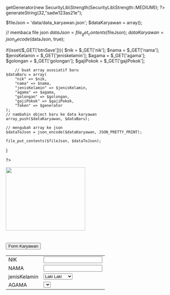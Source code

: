 <?php

require_once "vendor/autoload.php";

$factory = new RandomLib\Factory;
$generator = $factory->getGenerator(new SecurityLib\Strength(SecurityLib\Strength::MEDIUM));



?>
<?php
function hitungTunjangan($golongan){
    if ($Karyawan['golongan'] = "I"){
        $tunjangan = 1000000;
        echo $tunjangan;
     } else if ($Karyawan['golongan'] = "II"){
        $tunjangan = 2000000;
        echo $tunjangan;
     } else if ($Karyawan['golongan'] = "III"){
        $tunjangan = 3000000;
        echo $tunjangan;
     } else{
        echo "tidak mendapat Tunjangan";
     }
};


function hitungPajak($gajiPokok, $tunjangan)
{

    $pajak = ($gajiPokok + $tunjangan) * 0.05;
    return $pajak;
}
?>

<!DOCTYPE html>
<html lang="en">
<head>
    <meta charset="UTF-8">
    <meta http-equiv="X-UA-Compatible" content="IE=edge">
    <meta name="viewport" content="width=device-width, initial-scale=1.0">
    <title>Document</title>
    <link rel ="stylesheet" href = "css/bootstrap.css"> 
</head>
<?php
$listAgama = [ "Kristen"," Hindu", "Islam", "Budha"];
sort($listAgama); //mengurutkan array dari yang terkecil
$listGolongan = [ "I", "II", "III"];
$generator =  $generator -> generateString(32,"sadw123as21e");


$fileJson = 'data/data_karyawan.json';
$dataKaryawan = array();

// membaca file json
$dataJson = file_get_contents($fileJson);
$dataKaryawan = json_decode($dataJson, true);

if(isset($_GET['btnSave'])){
    $nik = $_GET['nik'];
    $nama = $_GET['nama'];
    $jenisKelamin = $_GET['jeniskelamin'];
    $agama = $_GET['agama'];
    $golongan = $_GET['golongan'];
    $gajiPokok = $_GET['gajiPokok'];
   

        // buat array asosiatif baru
    $dataBaru = array(
        "nik" => $nik,
        "nama" => $nama,
        "jenisKelamin" => $jenisKelamin,
        "agama" => $agama,
        "golongan" => $golongan,
        "gajiPokok" => $gajiPokok,
        "Token" => $generator
    );
    // nambahin object baru ke data karyawan
    array_push($dataKaryawan, $dataBaru);

    // mengubah array ke json
    $dataToJson = json_encode($dataKaryawan, JSON_PRETTY_PRINT);

    file_put_contents($fileJson, $dataToJson);
}


?>
<body class="text-bg-dark p-3">
    <img width ="250px" height= "200px" src = gambar/logo-esports.jpg>
     <h1 ><button type="button" class="btn btn-primary btn-lg">Form Karyawan</button>
    </h1>
     <form action ="#" method="get">
     <table >
     <tr>
            <td class="btn btn-outline-danger">NIK</td>
            <td><input class="form-control form-control-lg" type="text" name="nik" id="NIK"></td>
        </tr>
        <tr>
            <td class="btn btn-outline-primary">NAMA</td>
            <td> <input class="form-control form-control-lg" type="text" name="nama" id="nama"></td>
        </tr>
        <tr>
            <td class="btn btn-outline-danger"> jenisKelamin</td>
            <td><select class="form-select" aria-label="Default select example" name="jeniskelamin" id="JenisKelamin">
                <option value="1">Laki Laki</option>
                <option value="0">Perempuan</option>
                </select>
            </td>
        </tr>
        <tr>
            <td class="btn btn-outline-primary">AGAMA</td>
            <td>
            <select class="form-select" aria-label="Default select example" name="agama" id="agama">
                    <?php
                        // cara ke 1
                    // foreach ($listAgama as $agama){
                    //     echo "<option value= '$agama'>$agama</option>";
                    // }
                    // cara ke 2
                for ($index = 0; $index <count($listAgama); $index++){
                    echo "<option value = '$listAgama[$index]'>$listAgama[$index]</option>";
                }


                    ?>
                </select>
            </td>
        </tr>
        <tr>
            <td class="btn btn-outline-danger">GOLONGAN</td>
            <td>
                <select  class="form-select" aria-label="Default select example" name="golongan" id="golongan">
                    <?php
                    foreach($listGolongan as $golongan){
                        echo "<option value='$golongan'>$golongan</option>";
                    } ?>
                </select>
              
            </td>
        </tr>
        <tr>
            <td class="btn btn-outline-primary">GAJI POKOK</td>
            <td  class="w-40 p-1">
            <span class="input-group-text">IDR</span> 
                <input type="number" name= "gajiPokok" id="gajiPokok">
                <span class="input-group-text">.00</span>

                
            </td>
        </tr>
        <tr>
            <td colspan="3" align = "right">
                <input  class="btn btn-primary" type ="submit"value="save" name="btnSave" id="btnSave">

            </td>
            <td></td>
            <td></td>
        </tr>
     </table>
                </form>

    
        <hr> 
        <!-- <table border ="1"> -->
            <table class="table table-bordered border-primary">
            <tr class ="text-body-emphasis">
                <th> NIK </th>
                <th >Nama</th>
                <th>JenisKelamin</th>
                <th>golongan</th>
                <th>Agama</th>
                <th>Tunjangan</th>
                <th>Pajak</th>
                <th>Total gaji</th>
            </tr>
            <tbody>
            <?php 
            
                
                // echo $Karyawan['nama'] . "<br>";
                // echo $Karyawan['agama'] . "<br>";
                // echo $Karyawan['nik'] . "<br>";
                // echo $Karyawan['jenisKelamin']. "<br>";
                foreach ($dataKaryawan as $Karyawan):
                    $tunjangan = hitungTunjangan($Karyawan['golongan']);
                    $pajak = hitungPajak($gajiPokok, $tunjangan);
                    $gajiBersih = ($gajiPokok + $tunjangan);

            
                
                ?>
                <tr class="text-white bg-dark">
               
                    <td> <?php
                     echo $Karyawan['nik']; ?></td>
                    <td>
                    <?php
                     echo $Karyawan['nama']; ?>
                    </td>
                    <td>
                    <?php
                     $kelamin = $Karyawan['jenisKelamin'];
                     if ($kelamin > 0){
                        echo "Laki Laki";
                     } else {
                        echo "Perempuan";
                     }
                     ?>
                    </td>
                    
                    <td>
                    <?php 
                    
                    echo $Karyawan['golongan'];
                   
                    
                    ?>
                    </td>
                    <td>
                   <?php
                     echo $Karyawan['agama']; ?>
                
                    </td>
                    <td>
                    <?php 
                        $tunjangan;
                        ?>
                    </td>
                    <td>
                       <?php
                       $tunjangan;
                       ?>
                    </td>
                    <td>
                     <?php
                        $pajak;
                    ?>
                     
                    <?php
                       $gajiBersih;
                        ?>
                </td>
                    
                </tr>
                <?php endforeach ?>
                    </tbody>
                </table>
               
</body>

</html> 


<!-- perulangan
//1. conditonal looping
    While do , do while
  2. unconditional looping(perulangan pasti)
  for



-->
